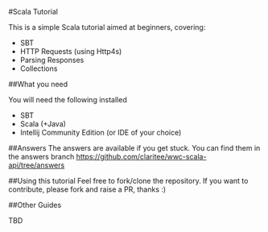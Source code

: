 #Scala Tutorial

This is a simple Scala tutorial aimed at beginners, covering:
 
 * SBT
 * HTTP Requests (using Http4s)
 * Parsing Responses
 * Collections

##What you need
 
You will need the following installed

 * SBT
 * Scala (+Java)
 * Intellij Community Edition (or IDE of your choice)

##Answers
The answers are available if you get stuck. You can find them in the answers branch https://github.com/claritee/wwc-scala-api/tree/answers

##Using this tutorial
Feel free to fork/clone the repository. 
If you want to contribute, please fork and raise a PR, thanks :)

##Other Guides
 
TBD
